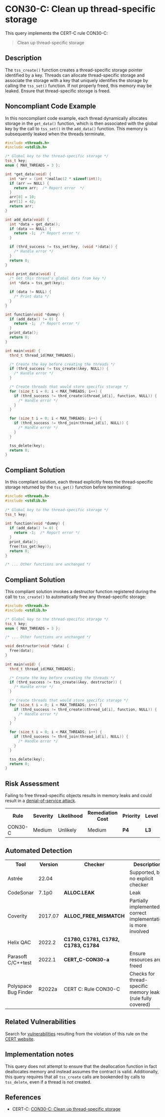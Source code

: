 # CON30-C: Clean up thread-specific storage

This query implements the CERT-C rule CON30-C:

> Clean up thread-specific storage


## Description

The `tss_create()` function creates a thread-specific storage pointer identified by a key. Threads can allocate thread-specific storage and associate the storage with a key that uniquely identifies the storage by calling the `tss_set()` function. If not properly freed, this memory may be leaked. Ensure that thread-specific storage is freed.

## Noncompliant Code Example

In this noncompliant code example, each thread dynamically allocates storage in the `get_data()` function, which is then associated with the global key by the call to `tss_set()` in the `add_data()` function. This memory is subsequently leaked when the threads terminate.

```cpp
#include <threads.h>
#include <stdlib.h>

/* Global key to the thread-specific storage */
tss_t key;
enum { MAX_THREADS = 3 };

int *get_data(void) {
  int *arr = (int *)malloc(2 * sizeof(int));
  if (arr == NULL) {
    return arr;  /* Report error  */
  }
  arr[0] = 10;
  arr[1] = 42;
  return arr;
}

int add_data(void) {
  int *data = get_data();
  if (data == NULL) {
    return -1;	/* Report error */
  }

  if (thrd_success != tss_set(key, (void *)data)) {
    /* Handle error */
  }
  return 0;
}

void print_data(void) {
  /* Get this thread's global data from key */
  int *data = tss_get(key);

  if (data != NULL) {
    /* Print data */
  } 
}

int function(void *dummy) {
  if (add_data() != 0) {
    return -1;	/* Report error */
  }
  print_data();
  return 0;
}

int main(void) {
  thrd_t thread_id[MAX_THREADS];

  /* Create the key before creating the threads */
  if (thrd_success != tss_create(&key, NULL)) {
    /* Handle error */
  }

  /* Create threads that would store specific storage */
  for (size_t i = 0; i < MAX_THREADS; i++) {
    if (thrd_success != thrd_create(&thread_id[i], function, NULL)) {
      /* Handle error */
    }
  }

  for (size_t i = 0; i < MAX_THREADS; i++) {
    if (thrd_success != thrd_join(thread_id[i], NULL)) {
      /* Handle error */
    }
  }

  tss_delete(key);
  return 0;
}

```

## Compliant Solution

In this compliant solution, each thread explicitly frees the thread-specific storage returned by the `tss_get()` function before terminating:

```cpp
#include <threads.h>
#include <stdlib.h>
 
/* Global key to the thread-specific storage */
tss_t key;
 
int function(void *dummy) {
  if (add_data() != 0) {
    return -1;	/* Report error */
  }
  print_data();
  free(tss_get(key));
  return 0;
}

/* ... Other functions are unchanged */

```

## Compliant Solution

This compliant solution invokes a destructor function registered during the call to `tss_create()` to automatically free any thread-specific storage:

```cpp
#include <threads.h>
#include <stdlib.h>

/* Global key to the thread-specific storage */
tss_t key;
enum { MAX_THREADS = 3 };

/* ... Other functions are unchanged */

void destructor(void *data) {
  free(data);
}
 
int main(void) {
  thrd_t thread_id[MAX_THREADS];

  /* Create the key before creating the threads */
  if (thrd_success != tss_create(&key, destructor)) {
    /* Handle error */
  }

  /* Create threads that would store specific storage */
  for (size_t i = 0; i < MAX_THREADS; i++) {
    if (thrd_success != thrd_create(&thread_id[i], function, NULL)) {
      /* Handle error */
    }
  }

  for (size_t i = 0; i < MAX_THREADS; i++) {
    if (thrd_success != thrd_join(thread_id[i], NULL)) {
      /* Handle error */
    }
  }

  tss_delete(key);
  return 0;
}
```

## Risk Assessment

Failing to free thread-specific objects results in memory leaks and could result in a [denial-of-service attack](https://wiki.sei.cmu.edu/confluence/display/c/BB.+Definitions#BB.Definitions-denial-of-service).

<table> <tbody> <tr> <th> Rule </th> <th> Severity </th> <th> Likelihood </th> <th> Remediation Cost </th> <th> Priority </th> <th> Level </th> </tr> <tr> <td> CON30-C </td> <td> Medium </td> <td> Unlikely </td> <td> Medium </td> <td> <strong>P4</strong> </td> <td> <strong>L3</strong> </td> </tr> </tbody> </table>


## Automated Detection

<table> <tbody> <tr> <th> Tool </th> <th> Version </th> <th> Checker </th> <th> Description </th> </tr> <tr> <td> <a> Astrée </a> </td> <td> 22.04 </td> <td> </td> <td> Supported, but no explicit checker </td> </tr> <tr> <td> <a> CodeSonar </a> </td> <td> 7.1p0 </td> <td> <strong>ALLOC.LEAK</strong> </td> <td> Leak </td> </tr> <tr> <td> <a> Coverity </a> </td> <td> 2017.07 </td> <td> <strong>ALLOC_FREE_MISMATCH</strong> </td> <td> Partially implemented, correct implementation is more involved </td> </tr> <tr> <td> <a> Helix QAC </a> </td> <td> 2022.2 </td> <td> <strong>C1780, C1781, C1782, C1783, C1784</strong> </td> <td> </td> </tr> <tr> <td> <a> Parasoft C/C++test </a> </td> <td> 2022.1 </td> <td> <strong>CERT_C-CON30-a</strong> </td> <td> Ensure resources are freed </td> </tr> <tr> <td> <a> Polyspace Bug Finder </a> </td> <td> R2022a </td> <td> <a> CERT C: Rule CON30-C </a> </td> <td> Checks for thread-specific memory leak (rule fully covered) </td> </tr> </tbody> </table>


## Related Vulnerabilities

Search for [vulnerabilities](https://wiki.sei.cmu.edu/confluence/display/c/BB.+Definitions#BB.Definitions-vulnerability) resulting from the violation of this rule on the [CERT website](https://www.kb.cert.org/vulnotes/bymetric?searchview&query=FIELD+KEYWORDS+contains+CON30-C).

## Implementation notes

This query does not attempt to ensure that the deallocation function in fact deallocates memory and instead assumes the contract is valid. Additionally, this query requires that all `tss_create` calls are bookended by calls to `tss_delete`, even if a thread is not created.

## References

* CERT-C: [CON30-C: Clean up thread-specific storage](https://wiki.sei.cmu.edu/confluence/display/c)
